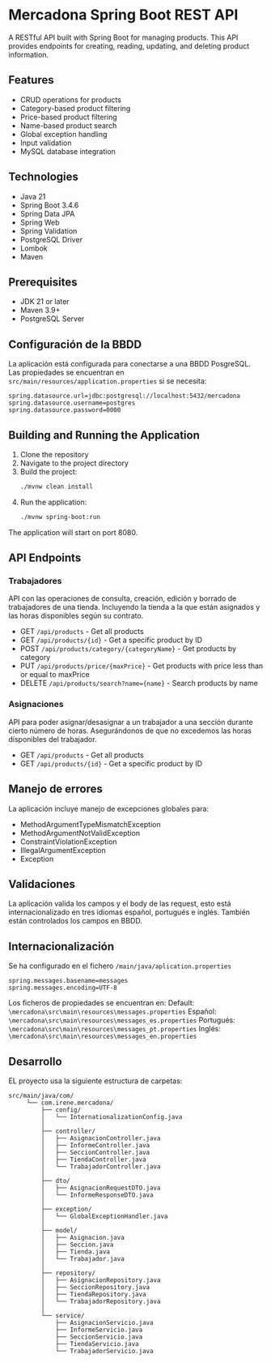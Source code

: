 # Mercadona Spring Boot REST API 

A RESTful API built with Spring Boot for managing products. This API provides endpoints for creating, reading, updating, and deleting product information.

## Features

- CRUD operations for products
- Category-based product filtering
- Price-based product filtering
- Name-based product search
- Global exception handling
- Input validation
- MySQL database integration

## Technologies

- Java 21
- Spring Boot 3.4.6
- Spring Data JPA
- Spring Web
- Spring Validation
- PostgreSQL Driver
- Lombok
- Maven


## Prerequisites

- JDK 21 or later
- Maven 3.9+
- PostgreSQL Server

## Configuración de la BBDD

La aplicación está configurada para conectarse a una BBDD PosgreSQL. Las propiedades se encuentran en `src/main/resources/application.properties` si se necesita:

```propiedades
spring.datasource.url=jdbc:postgresql://localhost:5432/mercadona
spring.datasource.username=postgres
spring.datasource.password=0000
```

## Building and Running the Application

1. Clone the repository
2. Navigate to the project directory
3. Build the project:
   ```bash
   ./mvnw clean install
   ```
4. Run the application:
   ```bash
   ./mvnw spring-boot:run
   ```

The application will start on port 8080.

## API Endpoints

### Trabajadores
API con las operaciones de consulta, creación, edición y borrado
de trabajadores de una tienda. Incluyendo la tienda a la que están
asignados y las horas disponibles según su contrato.

- GET `/api/products` - Get all products
- GET `/api/products/{id}` - Get a specific product by ID
- POST `/api/products/category/{categoryName}` - Get products by category
- PUT `/api/products/price/{maxPrice}` - Get products with price less than or equal to maxPrice
- DELETE `/api/products/search?name={name}` - Search products by name

### Asignaciones

API para poder asignar/desasignar a un trabajador a una sección
durante cierto número de horas. Asegurándonos de que no excedemos las
horas disponibles del trabajador.

- GET `/api/products` - Get all products
- GET `/api/products/{id}` - Get a specific product by ID


## Manejo de errores

La aplicación incluye manejo de excepciones globales para:
- MethodArgumentTypeMismatchException
- MethodArgumentNotValidException
- ConstraintViolationException
- IllegalArgumentException
- Exception

## Validaciones

La aplicación valida los campos y el body de las request, esto está
internacionalizado en tres idiomas español, portugués e inglés.
También están controlados los campos en BBDD.

## Internacionalización
Se ha configurado en el fichero `/main/java/aplication.properties`
```
spring.messages.basename=messages
spring.messages.encoding=UTF-8
```
Los ficheros de propiedades se encuentran en:
Default: `\mercadona\src\main\resources\messages.properties`
Español: `\mercadona\src\main\resources\messages_es.properties`
Portugués: `\mercadona\src\main\resources\messages_pt.properties`
Inglés: `\mercadona\src\main\resources\messages_en.properties`

## Desarrollo

EL proyecto usa la siguiente estructura de carpetas:
```      
src/main/java/com/
     └── com.irene.mercadona/
         ├── config/
         │   └── InternationalizationConfig.java
         │
         ├── controller/
         │   ├── AsignacionController.java
         │   ├── InformeController.java
         │   ├── SeccionController.java
         │   ├── TiendaController.java
         │   └── TrabajadorController.java
         │
         ├── dto/
         │   ├── AsignacionRequestDTO.java
         │   └── InformeResponseDTO.java
         │
         ├── exception/
         │   └── GlobalExceptionHandler.java
         │
         ├── model/
         │   ├── Asignacion.java
         │   ├── Seccion.java
         │   ├── Tienda.java
         │   └── Trabajador.java
         │
         ├── repository/
         │   ├── AsignacionRepository.java
         │   ├── SeccionRepository.java
         │   ├── TiendaRepository.java
         │   └── TrabajadorRepository.java
         │
         └── service/
             ├── AsignacionServicio.java
             ├── InformeServicio.java
             ├── SeccionServicio.java
             ├── TiendaServicio.java
             └── TrabajadorServicio.java
```